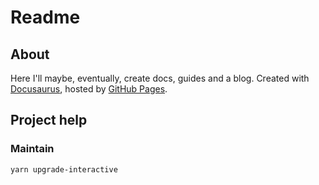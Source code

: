 # Readme

## About

Here I'll maybe, eventually, create docs, guides and a blog. Created with [Docusaurus](https://docusaurus.io/), hosted by [GitHub Pages](https://pages.github.com/).

## Project help

### Maintain

```powershell
yarn upgrade-interactive
```
